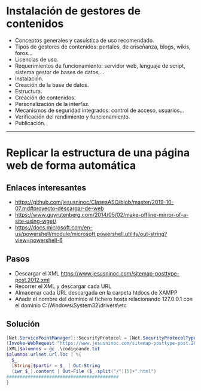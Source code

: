 # Instalación de gestores de contenidos
- Conceptos generales y casuística de uso recomendado.
- Tipos de gestores de contenidos: portales, de enseñanza, blogs, wikis, foros…
- Licencias de uso.
- Requerimientos de funcionamiento: servidor web, lenguaje de script, sistema gestor de bases de datos,…
- Instalación.
- Creación de la base de datos.
- Estructura.
- Creación de contenidos.
- Personalización de la interfaz.
- Mecanismos de seguridad integrados: control de acceso, usuarios…
- Verificación del rendimiento y funcionamiento.
- Publicación. 

--------------------

# Replicar la estructura de una página web de forma automática
## Enlaces interesantes
* https://github.com/jesusninoc/ClasesASO/blob/master/2019-10-07.md#proyecto-descargar-de-web
* https://www.guyrutenberg.com/2014/05/02/make-offline-mirror-of-a-site-using-wget/
* https://docs.microsoft.com/en-us/powershell/module/microsoft.powershell.utility/out-string?view=powershell-6

## Pasos
- Descargar el XML https://www.jesusninoc.com/sitemap-posttype-post.2012.xml
- Recorrer el XML y descargar cada URL
- Almacenar cada URL descargada en la carpeta htdocs de XAMPP
- Añadir el nombre del dominio al fichero hosts relacionando 127.0.0.1 con el dominio C:\Windows\System32\drivers\etc

## Solución
```PowerShell
[Net.ServicePointManager]::SecurityProtocol = [Net.SecurityProtocolType]::Tls12
(Invoke-WebRequest "https://www.jesusninoc.com/sitemap-posttype-post.2012.xml").content | out-file codigoande.txt
[XML]$alumnos = gc .\codigoande.txt
$alumnos.urlset.url.loc | %{
  $_
  [String]$partir = $_ | Out-String
  (iwr $_).content | Out-File ($_.split("/")[5]+".html")
##########################################
}
```
